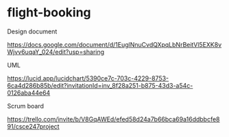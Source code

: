 # flight-booking

Design document

https://docs.google.com/document/d/1EuglNnuCvdQXpqLbNrBeitVl5EXK8vWjvv6uqaY_024/edit?usp=sharing

UML

https://lucid.app/lucidchart/5390ce7c-703c-4229-8753-6ca4d286b85b/edit?invitationId=inv_8f28a251-b875-43d3-a54c-0126aba44e64

Scrum board

https://trello.com/invite/b/V8GqAWEd/efed58d24a7b66bca69a16ddbbcfe891/csce247project
